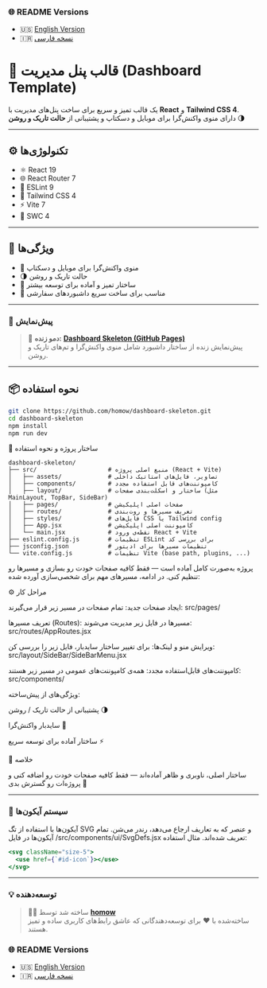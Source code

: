 ### 🌐 README Versions
- 🇺🇸 [English Version](./README.md)
- 🇮🇷 [نسخه فارسی](./README.FA.md)

# 🧩 قالب پنل مدیریت (Dashboard Template)

یک قالب تمیز و سریع برای ساخت پنل‌های مدیریت با **React** و **Tailwind CSS 4**.  
دارای منوی واکنش‌گرا برای موبایل و دسکتاپ و پشتیبانی از **حالت تاریک و روشن** 🌗

---

## ⚙️ تکنولوژی‌ها

- ⚛️ React 19  
- 🌐 React Router 7  
- 🧹 ESLint 9  
- 🎨 Tailwind CSS 4  
- ⚡ Vite 7  
- 🦀 SWC 4  

---

## 🚀 ویژگی‌ها

- 📱 منوی واکنش‌گرا برای موبایل و دسکتاپ  
- 🌗 حالت تاریک و روشن  
- 🧠 ساختار تمیز و آماده برای توسعه بیشتر  
- 🧩 مناسب برای ساخت سریع داشبوردهای سفارشی  

---

### 🔗 پیش‌نمایش

> 🚀 **دمو زنده:** [**Dashboard Skeleton (GitHub Pages)**](https://homow.github.io/dashboard-skeleton)  
> پیش‌نمایش زنده از ساختار داشبورد شامل منوی واکنش‌گرا و تم‌های تاریک و روشن.

 ---

## 📦 نحوه استفاده

```bash
git clone https://github.com/homow/dashboard-skeleton.git
cd dashboard-skeleton
npm install
npm run dev
```

📁 ساختار پروژه و نحوه استفاده
```
dashboard-skeleton/
├── src/                    # منبع اصلی پروژه (React + Vite)
│   ├── assets/             # تصاویر، فایل‌های استاتیک داخلی
│   ├── components/         # کامپوننت‌های قابل استفاده مجدد
│   ├── layout/             # ساختار و اسکلت‌بندی صفحات (مثل MainLayout, TopBar, SideBar)
│   ├── pages/              # صفحات اصلی اپلیکیشن
│   ├── routes/             # تعریف مسیرها و روت‌بندی
│   ├── styles/             # فایل‌های CSS یا Tailwind config
│   ├── App.jsx             # کامپوننت اصلی اپلیکیشن
│   └── main.jsx            # نقطه‌ی ورود React + Vite
├── eslint.config.js        # تنظیمات ESLint برای بررسی کد
├── jsconfig.json           # تنظیمات مسیرها برای ادیتور
└── vite.config.js          # تنظیمات Vite (base path, plugins, ...)
```

پروژه به‌صورت کامل آماده است — فقط کافیه صفحات خودت رو بسازی و مسیرها رو تنظیم کنی.
در ادامه، مسیرهای مهم برای شخصی‌سازی آورده شده:

⚙️ مراحل کار

ایجاد صفحات جدید:
تمام صفحات در مسیر زیر قرار می‌گیرند:
src/pages/

تعریف مسیرها (Routes):
مسیرها در فایل زیر مدیریت می‌شوند:
src/routes/AppRoutes.jsx

ویرایش منو و لینک‌ها:
برای تغییر ساختار سایدبار، فایل زیر را بررسی کن:
src/layout/SideBar/SideBarMenu.jsx

کامپوننت‌های قابل‌استفاده مجدد:
همه‌ی کامپوننت‌های عمومی در مسیر زیر هستند:
src/components/

ویژگی‌های از پیش‌ساخته:

پشتیبانی از حالت تاریک / روشن 🌗

سایدبار واکنش‌گرا 📱

ساختار آماده برای توسعه سریع ⚡

🧭 خلاصه

ساختار اصلی، ناوبری و ظاهر آماده‌اند —
فقط کافیه صفحات خودت رو اضافه کنی و پروژه‌ات رو گسترش بدی 🚀

---

###  🔗 سیستم آیکون‌ها

آیکون‌ها با استفاده از تگ SVG و عنصر <use> که به تعاریف <symbol> ارجاع می‌دهد، رندر می‌شن.
تمام آیکون‌ها در فایل /src/components/ui/SvgDefs.jsx تعریف شده‌اند.
مثال استفاده:

```jsx
<svg className="size-5">
  <use href={`#id-icon`}></use>
</svg>
```

---
### 💡 توسعه‌دهنده

> 👨‍💻 ساخته شد توسط [**homow**](https://github.com/homow)  
> ساخته‌شده با ❤️ برای توسعه‌دهندگانی که عاشق رابط‌های کاربری ساده و تمیز هستند.


### 🌐 README Versions
- 🇺🇸 [English Version](./README.md)
- 🇮🇷 [نسخه فارسی](./README.FA.md)
